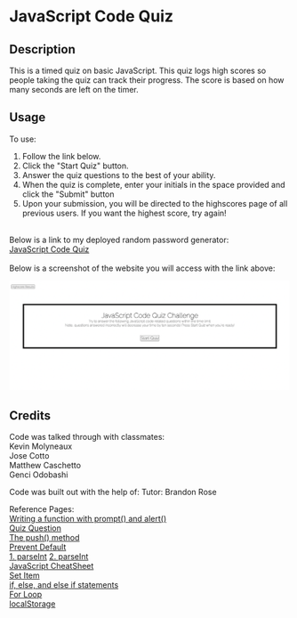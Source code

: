 # JavaScript Code Quiz

## Description
This is a timed quiz on basic JavaScript. This quiz logs high scores so people taking the quiz can track their progress. The score is based on how many seconds are left on the timer.  

## Usage

To use: <br>
1. Follow the link below. <br>
2. Click the "Start Quiz" button. <br>
3. Answer the quiz questions to the best of your ability. <br>
4. When the quiz is complete, enter your initials in the space provided and click the "Submit" button <br>
5. Upon your submission, you will be directed to the highscores page of all previous users. If you want the highest score, try again!
<br>
Below is a link to my deployed random password generator: <br>
<a href="https://hflora2010.github.io/Code-Quiz/">JavaScript Code Quiz</a>
<br>
<br>
Below is a screenshot of the website you will access with the link above:

![Alt text](/assets/css/images/Quiz%20Screen-Shot.png "Screen-Shot")

## Credits

Code was talked through with classmates:<br>
Kevin Molyneaux<br>
Jose Cotto<br>
Matthew Caschetto<br>
Genci Odobashi


Code was built out with the help of: Tutor: Brandon Rose

Reference Pages: <br>
<a href="https://stackoverflow.com/questions/37287093/starting-a-javascript-prompt-after-a-button-is-clicked"> Writing a function with prompt() and alert()</a> <br>
<a href="https://www.w3schools.com/quiztest/quiztest.asp?qtest=JS"> Quiz Question </a> <br>
<a href="https://developer.mozilla.org/en-US/docs/Web/JavaScript/Reference/Global_Objects/Array/push"> The push() method</a> <br>
<a href="https://www.w3schools.com/jsref/event_preventdefault.asp"> Prevent Default</a> <br>
<a href="https://www.w3schools.com/jsref/jsref_parseint.asp">1. parseInt</a>
<a href="https://developer.mozilla.org/en-US/docs/Web/JavaScript/Reference/Global_Objects/parseInt"> 2. parseInt</a><br>
<a href="https://htmlcheatsheet.com/js/"> JavaScript CheatSheet</a><br>
<a href="https://www.w3schools.com/jsref/met_storage_setitem.asp"> Set Item</a><br>
<a href="https://www.w3schools.com/js/js_if_else.asp"> if, else, and else if statements</a><br>
<a href="https://www.w3schools.com/js/js_loop_for.asp"> For Loop</a><br>
<a href="https://www.w3schools.com/jsref/prop_win_localstorage.asp">localStorage</a>
